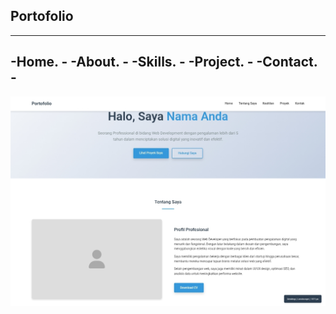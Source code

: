## Portofolio
------------
-Home.     -
-About.    -
-Skills.   -
-Project.  -
-Contact.  -
------------
![Source-code-website](Img/Portofolio.png)
